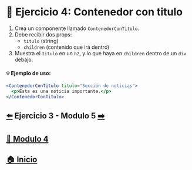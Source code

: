 # 🎯 Ejercicio 4: Contenedor con titulo

1. Crea un componente llamado `ContenedorConTitulo`.
2. Debe recibir dos props:
   - `titulo` (string)
   - `children` (contenido que irá dentro)
3. Muestra el `titulo` en un `h2`, y lo que haya en `children` dentro de un `div` debajo.

#### 💡 Ejemplo de uso:

```jsx
<ContenedorConTitulo titulo="Sección de noticias">
  <p>Esta es una noticia importante.</p>
</ContenedorConTitulo>
```

##  [⬅️](../Ejercicios/Ejercicio_3.md) Ejercicio 3 - Modulo 5 [➡️](../../Módulo_5:_Props_(Propiedades_entre_componentes)/Modulo_5.md)

## [📄 Modulo 4](../Modulo_4.md) 

## [🏠 Inicio](../../README.md) 
